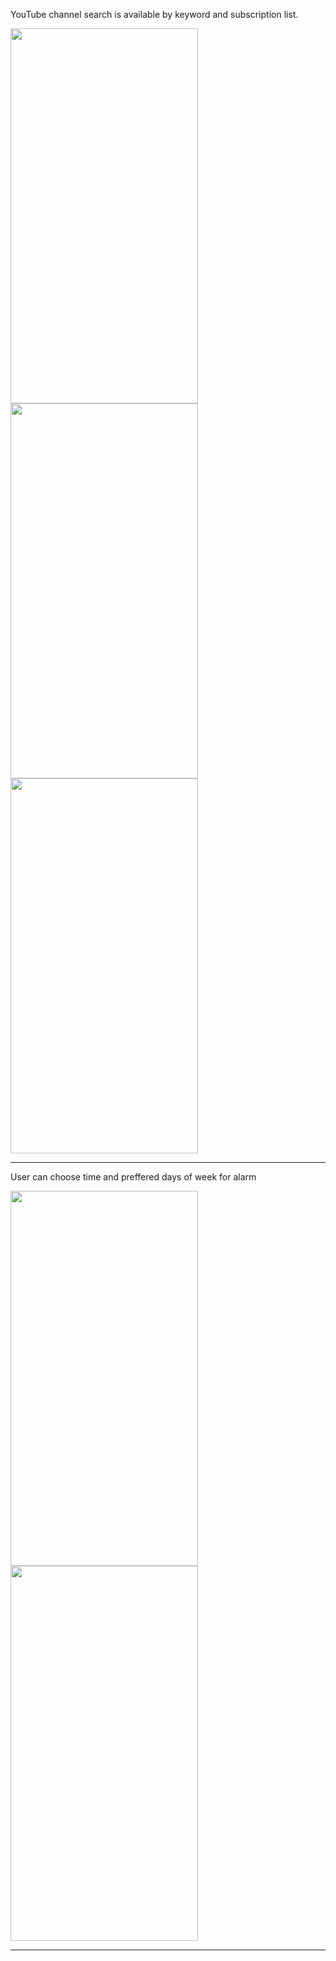 
YouTube channel search is available by keyword and subscription list.

<img src="https://github.com/user-attachments/assets/5cb9b636-c580-4aee-aa01-30c97375c4f6" width="300" height="600" />

<img src="https://github.com/user-attachments/assets/993ebaeb-1d57-41d2-ba61-b035a99c3836" width="300" height="600" />

<img src="https://github.com/user-attachments/assets/9eacc545-fddb-44bb-9006-8b1f40b910de" width="300" height="600" />

***

User can choose time and preffered days of week for alarm

<img src="https://github.com/user-attachments/assets/49557ede-aa3a-430b-b5f7-67b86306cc93" width="300" height="600" />

<img src="https://github.com/user-attachments/assets/4250e2be-851a-4292-87a2-9373558bdf06" width="300" height="600" />

***
